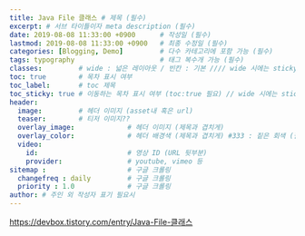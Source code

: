```yaml
---
title: Java File 클래스 # 제목 (필수)
excerpt: # 서브 타이틀이자 meta description (필수)
date: 2019-08-08 11:33:00 +0900      # 작성일 (필수)
lastmod: 2019-08-08 11:33:00 +0900   # 최종 수정일 (필수)
categories: [Blogging, Demo]         # 다수 카테고리에 포함 가능 (필수)
tags: typography                     # 태그 복수개 가능 (필수)
classes:         # wide : 넓은 레이아웃 / 빈칸 : 기본 //// wide 시에는 sticky toc 불가
toc: true        # 목차 표시 여부
toc_label:       # toc 제목
toc_sticky: true # 이동하는 목차 표시 여부 (toc:true 필요) // wide 시에는 sticky toc 불가
header: 
  image:         # 헤더 이미지 (asset내 혹은 url)
  teaser:        # 티저 이미지??
  overlay_image:             # 헤더 이미지 (제목과 겹치게)
  overlay_color:             # 헤더 배경색 (제목과 겹치게) #333 : 짙은 회색 (필수)
  video:
    id:                      # 영상 ID (URL 뒷부분)
    provider:                # youtube, vimeo 등
sitemap :                    # 구글 크롤링
  changefreq : daily         # 구글 크롤링
  priority : 1.0             # 구글 크롤링
author: # 주인 외 작성자 표기 필요시
---
```

<!--postNo: 연월일_00n-->

https://devbox.tistory.com/entry/Java-File-클래스
